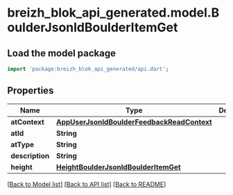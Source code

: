 # breizh_blok_api_generated.model.BoulderJsonldBoulderItemGet

## Load the model package
```dart
import 'package:breizh_blok_api_generated/api.dart';
```

## Properties
Name | Type | Description | Notes
------------ | ------------- | ------------- | -------------
**atContext** | [**AppUserJsonldBoulderFeedbackReadContext**](AppUserJsonldBoulderFeedbackReadContext.md) |  | [optional] 
**atId** | **String** |  | [optional] 
**atType** | **String** |  | [optional] 
**description** | **String** |  | [optional] 
**height** | [**HeightBoulderJsonldBoulderItemGet**](HeightBoulderJsonldBoulderItemGet.md) |  | [optional] 

[[Back to Model list]](../README.md#documentation-for-models) [[Back to API list]](../README.md#documentation-for-api-endpoints) [[Back to README]](../README.md)


